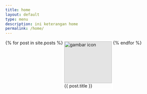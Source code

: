 ```yaml
---
title: home
layout: default
type: menu
description: ini keterangan home
permalink: /home/
---
```


<div style="display: flex; flex-wrap: wrap; flex-direction: row;">
    {% for post in site.posts %}
    <div style="display: flex; flex-direction: column; width: 150px; height: 150px; border: 4px solid white;">
        <a style="flex: 1; background-color: rgb(228, 228, 228);" href="{{ site.url }}{{ post.permalink }}">
            <img style="width: 100%; object-fit: cover;" src="{{ post.image }}" alt="gambar icon">
        </a>
        {{ post.title }}
    </div>
    {% endfor %}
</div>